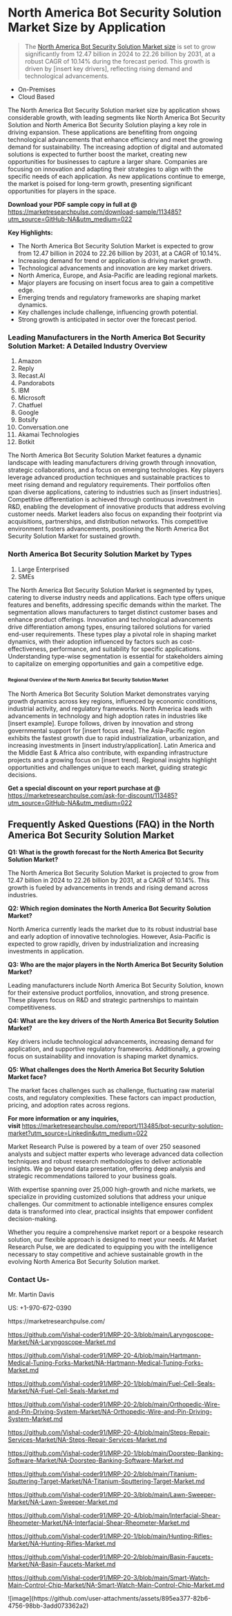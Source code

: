 <h1>North America Bot Security Solution Market&nbsp;Size by Application</h1><blockquote><p>The <a href="https://marketresearchpulse.com/download-sample/113485?utm_source=GitHub-NA&amp;utm_medium=022">North America Bot Security Solution Market size</a> is set to grow significantly from 12.47 billion in 2024 to 22.26 billion by 2031, at a robust CAGR of 10.14% during the forecast period. This growth is driven by [insert key drivers], reflecting rising demand and technological advancements.</p></blockquote><ul><li>On-Premises<li> Cloud Based</li></ul><p>The North America Bot Security Solution market size by application shows considerable growth, with leading segments like North America Bot Security Solution and North America Bot Security Solution playing a key role in driving expansion. These applications are benefiting from ongoing technological advancements that enhance efficiency and meet the growing demand for sustainability. The increasing adoption of digital and automated solutions is expected to further boost the market, creating new opportunities for businesses to capture a larger share. Companies are focusing on innovation and adapting their strategies to align with the specific needs of each application. As new applications continue to emerge, the market is poised for long-term growth, presenting significant opportunities for players in the space.</p><p><strong>Download your PDF sample copy in full at @ </strong><a href="https://marketresearchpulse.com/download-sample/113485?utm_source=GitHub-NA&amp;utm_medium=022">https://marketresearchpulse.com/download-sample/113485?utm_source=GitHub-NA&amp;utm_medium=022</a></p><p><strong>Key Highlights: </strong></p><ul><li>The North America Bot Security Solution Market is expected to grow from 12.47 billion in 2024 to 22.26 billion by 2031, at a CAGR of 10.14%.</li><li>Increasing demand for trend or application is driving market growth.</li><li>Technological advancements and innovation are key market drivers.</li><li>North America, Europe, and Asia-Pacific are leading regional markets.</li><li>Major players are focusing on insert focus area to gain a competitive edge.</li><li>Emerging trends and regulatory frameworks are shaping market dynamics.</li><li>Key challenges include challenge, influencing growth potential.</li><li>Strong growth is anticipated in sector over the forecast period.</li></ul><h3>Leading Manufacturers in the North America Bot Security Solution Market: A Detailed Industry Overview</h3><ol><li>Amazon</li><li>Reply</li><li>Recast.AI</li><li>Pandorabots</li><li>IBM</li><li>Microsoft</li><li>Chatfuel</li><li>Google</li><li>Botsify</li><li>Conversation.one</li><li>Akamai Technologies</li><li>Botkit</li></ol><div class="flex max-w-full flex-col flex-grow"><div class="min-h-8 text-message flex w-full flex-col items-end gap-2 whitespace-normal break-words [.text-message+&amp;]:mt-5" dir="auto" data-message-author-role="assistant" data-message-id="fd8432e4-4910-450d-b182-61b7bfb0a01f" data-message-model-slug="gpt-4o"><div class="flex w-full flex-col gap-1 empty:hidden first:pt-[3px]"><div class="markdown prose w-full break-words dark:prose-invert light"><p>The North America Bot Security Solution Market features a dynamic landscape with leading manufacturers driving growth through innovation, strategic collaborations, and a focus on emerging technologies. Key players leverage advanced production techniques and sustainable practices to meet rising demand and regulatory requirements. Their portfolios often span diverse applications, catering to industries such as [insert industries]. Competitive differentiation is achieved through continuous investment in R&amp;D, enabling the development of innovative products that address evolving customer needs. Market leaders also focus on expanding their footprint via acquisitions, partnerships, and distribution networks. This competitive environment fosters advancements, positioning the North America Bot Security Solution Market for sustained growth.</p></div></div></div></div><h3>North America Bot Security Solution Market by Types</h3><ol><li>Large Enterprised<li> SMEs</li></ol><div class="flex max-w-full flex-col flex-grow"><div class="min-h-8 text-message flex w-full flex-col items-end gap-2 whitespace-normal break-words [.text-message+&amp;]:mt-5" dir="auto" data-message-author-role="assistant" data-message-id="084470be-0bb7-4664-bddf-5156b4f41249" data-message-model-slug="gpt-4o-mini"><div class="flex w-full flex-col gap-1 empty:hidden first:pt-[3px]"><div class="markdown prose w-full break-words dark:prose-invert light"><p>The North America Bot Security Solution Market is segmented by types, catering to diverse industry needs and applications. Each type offers unique features and benefits, addressing specific demands within the market. The segmentation allows manufacturers to target distinct customer bases and enhance product offerings. Innovation and technological advancements drive differentiation among types, ensuring tailored solutions for varied end-user requirements. These types play a pivotal role in shaping market dynamics, with their adoption influenced by factors such as cost-effectiveness, performance, and suitability for specific applications. Understanding type-wise segmentation is essential for stakeholders aiming to capitalize on emerging opportunities and gain a competitive edge.</p></div></div></div></div><h3><span style="font-size: 11px;">Regional Overview of the North America Bot Security Solution Market</span></h3><div class="flex max-w-full flex-col flex-grow"><div class="min-h-8 text-message flex w-full flex-col items-end gap-2 whitespace-normal break-words [.text-message+&amp;]:mt-5" dir="auto" data-message-author-role="assistant" data-message-id="e9038762-ce64-4e30-91c9-9bd413514231" data-message-model-slug="gpt-4o-mini"><div class="flex w-full flex-col gap-1 empty:hidden first:pt-[3px]"><div class="markdown prose w-full break-words dark:prose-invert light"><p>The North America Bot Security Solution Market demonstrates varying growth dynamics across key regions, influenced by economic conditions, industrial activity, and regulatory frameworks. North America leads with advancements in technology and high adoption rates in industries like [insert example]. Europe follows, driven by innovation and strong governmental support for [insert focus area]. The Asia-Pacific region exhibits the fastest growth due to rapid industrialization, urbanization, and increasing investments in [insert industry/application]. Latin America and the Middle East &amp; Africa also contribute, with expanding infrastructure projects and a growing focus on [insert trend]. Regional insights highlight opportunities and challenges unique to each market, guiding strategic decisions.</p></div></div></div></div><p><strong>Get a special discount on your report purchase at @ </strong><a href="https://marketresearchpulse.com/ask-for-discount/113485?utm_source=GitHub-NA&amp;utm_medium=022">https://marketresearchpulse.com/ask-for-discount/113485?utm_source=GitHub-NA&amp;utm_medium=022</a></p><h2>Frequently Asked Questions (FAQ) in the North America Bot Security Solution Market</h2><p><strong>Q1: What is the growth forecast for the North America Bot Security Solution Market?</strong></p><p>The North America Bot Security Solution Market is projected to grow from 12.47 billion in 2024 to 22.26 billion by 2031, at a CAGR of 10.14%. This growth is fueled by advancements in trends and rising demand across industries.</p><p><strong>Q2: Which region dominates the North America Bot Security Solution Market?</strong></p><p>North America currently leads the market due to its robust industrial base and early adoption of innovative technologies. However, Asia-Pacific is expected to grow rapidly, driven by industrialization and increasing investments in application.</p><p><strong>Q3: Who are the major players in the North America Bot Security Solution Market?</strong></p><p>Leading manufacturers include North America Bot Security Solution, known for their extensive product portfolios, innovation, and strong presence. These players focus on R&amp;D and strategic partnerships to maintain competitiveness.</p><p><strong>Q4: What are the key drivers of the North America Bot Security Solution Market?</strong></p><p>Key drivers include technological advancements, increasing demand for application, and supportive regulatory frameworks. Additionally, a growing focus on sustainability and innovation is shaping market dynamics.</p><p><strong>Q5: What challenges does the North America Bot Security Solution Market face?</strong></p><p>The market faces challenges such as challenge, fluctuating raw material costs, and regulatory complexities. These factors can impact production, pricing, and adoption rates across regions.</p><p><strong>For more information or any inquiries, visit&nbsp;</strong><a href="https://marketresearchpulse.com/report/113485/bot-security-solution-market?utm_source=Linkedin&utm_medium=022">https://marketresearchpulse.com/report/113485/bot-security-solution-market?utm_source=Linkedin&utm_medium=022</a></p><p>Market Research Pulse is powered by a team of over 250 seasoned analysts and subject matter experts who leverage advanced data collection techniques and robust research methodologies to deliver actionable insights. We go beyond data presentation, offering deep analysis and strategic recommendations tailored to your business goals.</p><p>With expertise spanning over 25,000 high-growth and niche markets, we specialize in providing customized solutions that address your unique challenges. Our commitment to actionable intelligence ensures complex data is transformed into clear, practical insights that empower confident decision-making.</p><p>Whether you require a comprehensive market report or a bespoke research solution, our flexible approach is designed to meet your needs. At Market Research Pulse, we are dedicated to equipping you with the intelligence necessary to stay competitive and achieve sustainable growth in the evolving North America Bot Security Solution market.</p><h3><strong>Contact Us-</strong></h3><p>Mr. Martin Davis</p><p>US: +1-970-672-0390</p><p>https://marketresearchpulse.com/</p><p><a href="https://github.com/Vishal-coder91/MRP-20-3/blob/main/Laryngoscope-Market/NA-Laryngoscope-Market.md">https://github.com/Vishal-coder91/MRP-20-3/blob/main/Laryngoscope-Market/NA-Laryngoscope-Market.md</a></p><p><a href="https://github.com/Vishal-coder91/MRP-20-4/blob/main/Hartmann-Medical-Tuning-Forks-Market/NA-Hartmann-Medical-Tuning-Forks-Market.md">https://github.com/Vishal-coder91/MRP-20-4/blob/main/Hartmann-Medical-Tuning-Forks-Market/NA-Hartmann-Medical-Tuning-Forks-Market.md</a></p><p><a href="https://github.com/Vishal-coder91/MRP-20-1/blob/main/Fuel-Cell-Seals-Market/NA-Fuel-Cell-Seals-Market.md">https://github.com/Vishal-coder91/MRP-20-1/blob/main/Fuel-Cell-Seals-Market/NA-Fuel-Cell-Seals-Market.md</a></p><p><a href="https://github.com/Vishal-coder91/MRP-20-2/blob/main/Orthopedic-Wire-and-Pin-Driving-System-Market/NA-Orthopedic-Wire-and-Pin-Driving-System-Market.md">https://github.com/Vishal-coder91/MRP-20-2/blob/main/Orthopedic-Wire-and-Pin-Driving-System-Market/NA-Orthopedic-Wire-and-Pin-Driving-System-Market.md</a></p><p><a href="https://github.com/Vishal-coder91/MRP-20-4/blob/main/Steps-Repair-Services-Market/NA-Steps-Repair-Services-Market.md">https://github.com/Vishal-coder91/MRP-20-4/blob/main/Steps-Repair-Services-Market/NA-Steps-Repair-Services-Market.md</a></p><p><a href="https://github.com/Vishal-coder91/MRP-20-1/blob/main/Doorstep-Banking-Software-Market/NA-Doorstep-Banking-Software-Market.md">https://github.com/Vishal-coder91/MRP-20-1/blob/main/Doorstep-Banking-Software-Market/NA-Doorstep-Banking-Software-Market.md</a></p><p><a href="https://github.com/Vishal-coder91/MRP-20-2/blob/main/Titanium-Sputtering-Target-Market/NA-Titanium-Sputtering-Target-Market.md">https://github.com/Vishal-coder91/MRP-20-2/blob/main/Titanium-Sputtering-Target-Market/NA-Titanium-Sputtering-Target-Market.md</a></p><p><a href="https://github.com/Vishal-coder91/MRP-20-3/blob/main/Lawn-Sweeper-Market/NA-Lawn-Sweeper-Market.md">https://github.com/Vishal-coder91/MRP-20-3/blob/main/Lawn-Sweeper-Market/NA-Lawn-Sweeper-Market.md</a></p><p><a href="https://github.com/Vishal-coder91/MRP-20-4/blob/main/Interfacial-Shear-Rheometer-Market/NA-Interfacial-Shear-Rheometer-Market.md">https://github.com/Vishal-coder91/MRP-20-4/blob/main/Interfacial-Shear-Rheometer-Market/NA-Interfacial-Shear-Rheometer-Market.md</a></p><p><a href="https://github.com/Vishal-coder91/MRP-20-1/blob/main/Hunting-Rifles-Market/NA-Hunting-Rifles-Market.md">https://github.com/Vishal-coder91/MRP-20-1/blob/main/Hunting-Rifles-Market/NA-Hunting-Rifles-Market.md</a></p><p><a href="https://github.com/Vishal-coder91/MRP-20-2/blob/main/Basin-Faucets-Market/NA-Basin-Faucets-Market.md">https://github.com/Vishal-coder91/MRP-20-2/blob/main/Basin-Faucets-Market/NA-Basin-Faucets-Market.md</a></p><p><a href="https://github.com/Vishal-coder91/MRP-20-3/blob/main/Smart-Watch-Main-Control-Chip-Market/NA-Smart-Watch-Main-Control-Chip-Market.md">https://github.com/Vishal-coder91/MRP-20-3/blob/main/Smart-Watch-Main-Control-Chip-Market/NA-Smart-Watch-Main-Control-Chip-Market.md</a></p>
![image](https://github.com/user-attachments/assets/895ea377-82b6-4756-98bb-3add073362a2)
